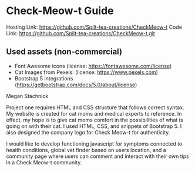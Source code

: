 # Check-Meow-t Guide
Hosting Link: https://github.com/Spilt-tea-creations/CheckMeow-t
Code Link: https://github.com/Spilt-tea-creations/CheckMeow-t.git

## Used assets (non-commercial)

- Font Awesome icons (license: https://fontawesome.com/license)
- Cat Images from Pexels: (license: https://www.pexels.com) 
- Bootstrap 5 integrations (https://getbootstrap.com/docs/5.0/about/license)

Megan Stachnick

Project one requires HTML and CSS structure that follows correct syntax. My website is created for cat moms and medical experts to reference. In effect, my hope is to give cat moms comfort in the possibilities of what is going on with their cat. I used HTML, CSS, and snippets of Bootstrap 5. I also designed the company logo for Check Meow-t for authenticity. 

I would like to develop functioning javascript for symptoms connected to health conditions, global vet finder based on users location, and a community page where users can comment and interact with their own tips in a Check Meow-t community.

